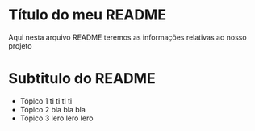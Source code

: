 # Título do meu README

Aqui nesta arquivo README teremos as informações relativas ao nosso projeto

# Subtitulo do README

- Tópico 1 ti ti ti ti
- Tópico 2 bla bla bla
- Tópico 3 lero lero lero
